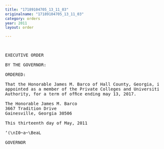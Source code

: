 ```yaml
---
title: "17189104705_13_11_03"
originalname: "17189104705_13_11_03"
category: orders
year: 2011
layout: order

---
```

<pre>
 

EXECUTIVE ORDER

BY THE GOVERNOR:

ORDERED:

That the Honorable James M. Barco of Hall County, Georgia, is
appointed as a member of the Private Colleges and Universities
Authority, for a term of ofﬁce ending may 13, 2017.

The Honorable James M. Barco
3667 Tradition Drive
Gainesville, Georgia 30506

This thirteenth day of May, 2011

‘(\nI0~a~\BeaL

GOVERNOR

</pre>
